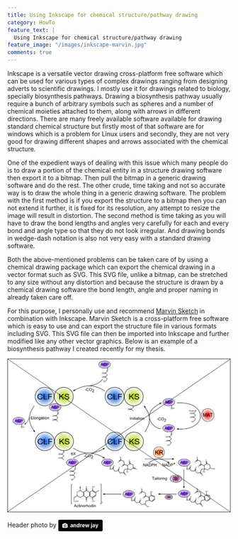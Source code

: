 ```yaml
---
title: Using Inkscape for chemical structure/pathway drawing
category: HowTo
feature_text: |
  Using Inkscape for chemical structure/pathway drawing
feature_image: "/images/inkscape-marvin.jpg"
comments: true
---
```


Inkscape is a versatile vector drawing cross-platform free software which can be used for various types of complex drawings ranging from designing adverts to scientific drawings. I mostly use it for drawings related to biology, specially biosynthesis pathways. Drawing a biosynthesis pathway usually require a bunch of arbitrary symbols such as spheres and a number of chemical moieties attached to them, along with arrows in different directions. There are many freely available software available for drawing standard chemical structure but firstly most of that software are for windows which is a problem for Linux users and secondly, they are not very good for drawing different shapes and arrows associated with the chemical structure.

One of the expedient ways of dealing with this issue which many people do is to draw a portion of the chemical entity in a structure drawing software then export it to a bitmap. Then pull the bitmap in a generic drawing software and do the rest. The other crude, time taking and not so accurate way is to draw the whole thing in a generic drawing software. The problem with the first method is if you export the structure to a bitmap then you can not extend it further, it is fixed for its resolution, any attempt to resize the image will result in distortion. The second method is time taking as you will have to draw the bond lengths and angles very carefully for each and every bond and angle type so that they do not look irregular. And drawing bonds in wedge-dash notation is also not very easy with a standard drawing software.

Both the above-mentioned problems can be taken care of by using a chemical drawing package which can export the chemical drawing in a vector format such as SVG. This SVG file, unlike a bitmap, can be stretched to any size without any distortion and because the structure is drawn by a chemical drawing software the bond length, angle and proper naming in already taken care off.

For this purpose, I personally use and recommend [Marvin Sketch](https://chemaxon.com/products/marvin) in combination with Inkscape. Marvin Sketch is a cross-platform free software which is easy to use and can export the structure file in various formats including SVG. This SVG file can then be imported into Inkscape and further modified like any other vector graphics. Below is an example of a biosynthesis pathway I created recently for my thesis.

![Pathway](/images/pathway.png)

Header photo by <a style="background-color:black;color:white;text-decoration:none;padding:4px 6px;font-family:-apple-system, BlinkMacSystemFont, &quot;San Francisco&quot;, &quot;Helvetica Neue&quot;, Helvetica, Ubuntu, Roboto, Noto, &quot;Segoe UI&quot;, Arial, sans-serif;font-size:12px;font-weight:bold;line-height:1.2;display:inline-block;border-radius:3px" href="https://unsplash.com/@andrewxjay?utm_medium=referral&amp;utm_campaign=photographer-credit&amp;utm_content=creditBadge" target="_blank" rel="noopener noreferrer" title="Download free do whatever you want high-resolution photos from andrew jay"><span style="display:inline-block;padding:2px 3px"><svg xmlns="http://www.w3.org/2000/svg" style="height:12px;width:auto;position:relative;vertical-align:middle;top:-1px;fill:white" viewBox="0 0 32 32"><title>unsplash-logo</title><path d="M20.8 18.1c0 2.7-2.2 4.8-4.8 4.8s-4.8-2.1-4.8-4.8c0-2.7 2.2-4.8 4.8-4.8 2.7.1 4.8 2.2 4.8 4.8zm11.2-7.4v14.9c0 2.3-1.9 4.3-4.3 4.3h-23.4c-2.4 0-4.3-1.9-4.3-4.3v-15c0-2.3 1.9-4.3 4.3-4.3h3.7l.8-2.3c.4-1.1 1.7-2 2.9-2h8.6c1.2 0 2.5.9 2.9 2l.8 2.4h3.7c2.4 0 4.3 1.9 4.3 4.3zm-8.6 7.5c0-4.1-3.3-7.5-7.5-7.5-4.1 0-7.5 3.4-7.5 7.5s3.3 7.5 7.5 7.5c4.2-.1 7.5-3.4 7.5-7.5z"></path></svg></span><span style="display:inline-block;padding:2px 3px">andrew jay</span></a>